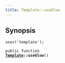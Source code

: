 ```yaml
---
title: Template::useGlow
---
```


## Synopsis

<code>uses('template');</code>

<code>public function <b><a href="Template">Template</a>::useGlow</b>()</code>

